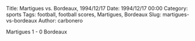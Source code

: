 Title: Martigues vs. Bordeaux, 1994/12/17
Date: 1994/12/17 00:00
Category: sports
Tags: football, football scores, Martigues, Bordeaux
Slug: martigues-vs-bordeaux
Author: carbonero


Martigues 1 - 0 Bordeaux
